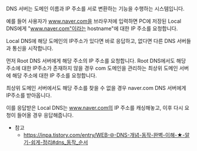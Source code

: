 DNS 서버는 도메인 이름과 IP 주소를 서로 변환하는 기능을 수행하는 시스템입니다.

예를 들어 사용자가 www.naver.com을 브라우저에 입력하면 PC에 저장된 Local DNS에게 "www.naver.com"이라는 hostname"에 대한 IP 주소를 요청합니다.

Local DNS에 해당 도메인의 IP주소가 있다면 바로 응답하고, 없다면 다른 DNS 서버들과 통신을 시작합니다.

먼저 Root DNS 서버에게 해당 주소의 IP 주소를 요청합니다.
Root DNS에서도 해당 주소에 대한 IP주소가 존재하지 않을 경우 com 도메인을 관리하는 최상위 도메인 서버에 해당 주소에 대한 IP 주소를 요청합니다.

최상위 도메인 서버에서도 해당 주소를 찾을 수 없을 경우 naver.com DNS 서버에게 IP주소를 받아옵니다.

이를 응답받은 Local DNS는 www.naver.com의 IP 주소를 캐싱해놓고, 이후 다시 요청이 들어올 경우 응답해줍니다.


- 참고
  - https://inpa.tistory.com/entry/WEB-🌐-DNS-개념-동작-완벽-이해-★-알기-쉽게-정리#dns_동작_순서